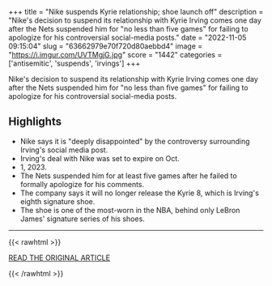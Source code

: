 +++
title = "Nike suspends Kyrie relationship; shoe launch off"
description = "Nike's decision to suspend its relationship with Kyrie Irving comes one day after the Nets suspended him for \"no less than five games\" for failing to apologize for his controversial social-media posts."
date = "2022-11-05 09:15:04"
slug = "63662979e70f720d80aebbd4"
image = "https://i.imgur.com/UVTMgjG.jpg"
score = "1442"
categories = ['antisemitic', 'suspends', 'irvings']
+++

Nike's decision to suspend its relationship with Kyrie Irving comes one day after the Nets suspended him for \"no less than five games\" for failing to apologize for his controversial social-media posts.

## Highlights

- Nike says it is "deeply disappointed" by the controversy surrounding Irving's social media post.
- Irving's deal with Nike was set to expire on Oct.
- 1, 2023.
- The Nets suspended him for at least five games after he failed to formally apologize for his comments.
- The company says it will no longer release the Kyrie 8, which is Irving's eighth signature shoe.
- The shoe is one of the most-worn in the NBA, behind only LeBron James' signature series of his shoes.

---

{{< rawhtml >}}
  <p class="article-category">
    <a target="_blank" href="https://www.espn.com/nba/story/_/id/34949845/nike-suspends-relationship-kyrie-irving-kyrie-8-launch-off">READ THE ORIGINAL ARTICLE</a>
  </p>
{{< /rawhtml >}}
